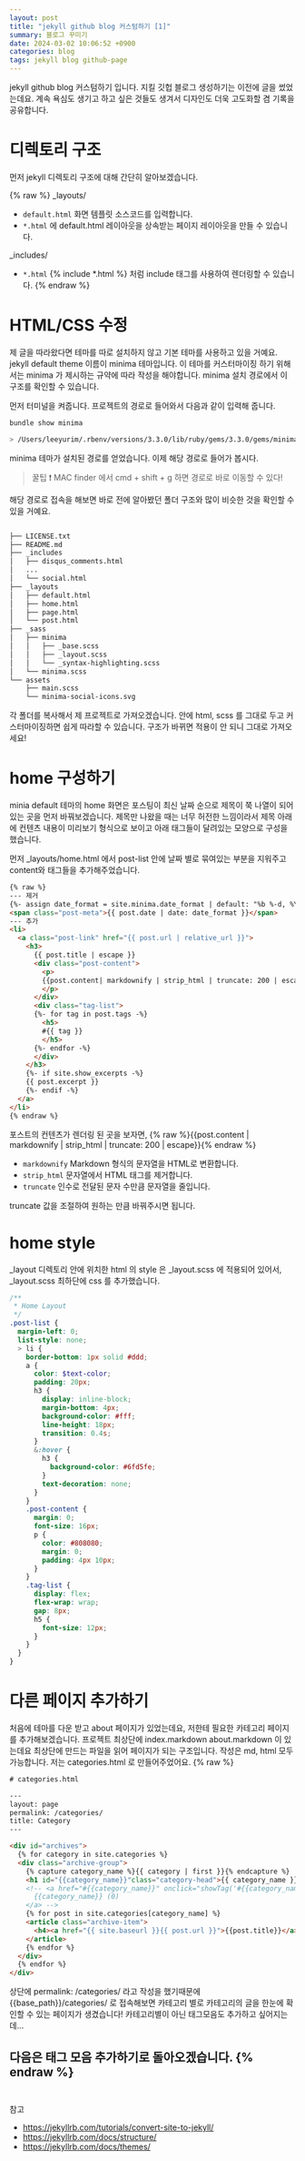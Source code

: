 ```yaml
---
layout: post
title: "jekyll github blog 커스텀하기 [1]"
summary: 블로그 꾸미기
date: 2024-03-02 10:06:52 +0900
categories: blog
tags: jekyll blog github-page
---
```


jekyll github blog 커스텀하기 입니다. 지킬 깃헙 블로그 생성하기는 이전에 글을 썼었는데요. 계속 욕심도 생기고 하고 싶은 것들도 생겨서 디자인도 더욱 고도화할 겸 기록을 공유합니다.

# 디렉토리 구조

먼저 jekyll 디렉토리 구조에 대해 간단히 알아보겠습니다.
<!-- > <a href="{{base_path}}/etc/jekyll-know/">jekyll 자세히 알아보기</a> -->
{% raw %}
_layouts/

- <code>default.html</code> 화면 템플릿 소스코드를 입력합니다. 
- <code>*.html</code> 에 default.html 레이아웃을 상속받는 페이지 레이아웃을 만들 수 있습니다.

_includes/
- <code>*.html</code> {% include *.html %} 처럼 include 태그를 사용하여 렌더링할 수 있습니다.
{% endraw %}

# HTML/CSS 수정
제 글을 따라왔다면 테마를 따로 설치하지 않고 기본 테마를 사용하고 있을 거예요. jekyll default theme 이름이 minima 테마입니다. 이 테마를 커스터마이징 하기 위해서는 minima 가 제시하는 규약에 따라 작성을 해야합니다.
minima 설치 경로에서 이 구조를 확인할 수 있습니다.

먼저 터미널을 켜줍니다. 프로젝트의 경로로 들어와서 다음과 같이 입력해 줍니다.
```bash
bundle show minima

> /Users/leeyurim/.rbenv/versions/3.3.0/lib/ruby/gems/3.3.0/gems/minima-2.5.1
```
minima 테마가 설치된 경로를 얻었습니다. 이제 해당 경로로 들어가 봅시다.
> 꿀팁 ❗️ MAC finder 에서 cmd + shift + g 하면 경로로 바로 이동할 수 있다!

해당 경로로 접속을 해보면 바로 전에 알아봤던 폴더 구조와 많이 비슷한 것을 확인할 수 있을 거예요.

```bash

├── LICENSE.txt
├── README.md
├── _includes
│   ├── disqus_comments.html
│   ...
│   └── social.html
├── _layouts
│   ├── default.html
│   ├── home.html
│   ├── page.html
│   └── post.html
├── _sass
│   ├── minima
│   │   ├── _base.scss
│   │   ├── _layout.scss
│   │   └── _syntax-highlighting.scss
│   └── minima.scss
└── assets
    ├── main.scss
    └── minima-social-icons.svg

```
각 폴더를 복사해서 제 프로젝트로 가져오겠습니다. 안에 html, scss 를 그대로 두고 커스터마이징하면 쉽게 따라할 수 있습니다. <span class="h-yellow">구조가 바뀌면 적용이 안 되니 그대로 가져오세요!</span>

# home 구성하기

minia default 테마의 home 화면은 포스팅이 최신 날짜 순으로 제목이 쭉 나열이 되어있는 곳을 먼저 바꿔보겠습니다.
제목만 나왔을 때는 너무 허전한 느낌이라서 제목 아래에 컨텐츠 내용이 미리보기 형식으로 보이고 아래 태그들이 달려있는 모양으로 구성을 했습니다.

먼저 _layouts/home.html 에서 post-list 안에 날짜 별로 묶여있는 부분을 지워주고 content와 태그들을 추가해주었습니다.
```html
{% raw %}
--- 제거
{%- assign date_format = site.minima.date_format | default: "%b %-d, %Y" -%}
<span class="post-meta">{{ post.date | date: date_format }}</span>
--- 추가
<li>
  <a class="post-link" href="{{ post.url | relative_url }}">
    <h3>
      {{ post.title | escape }}
      <div class="post-content">
        <p>
        {{post.content| markdownify | strip_html | truncate: 200 | escape }}
        </p>
      </div>
      <div class="tag-list">
      {%- for tag in post.tags -%}
        <h5>
        #{{ tag }}
        </h5>
      {%- endfor -%}
      </div>
    </h3>
    {%- if site.show_excerpts -%}
    {{ post.excerpt }}
    {%- endif -%}
  </a>
</li>
{% endraw %}
```

포스트의 컨텐츠가 렌더링 된 곳을 보자면, 
{% raw %}{{post.content | markdownify | strip_html | truncate: 200 | escape}}{% endraw %}
- <code>markdownify</code> Markdown 형식의 문자열을 HTML로 변환합니다. <br>
- <code>strip_html</code> 문자열에서 HTML 태그를 제거합니다.<br>
- <code>truncate</code> 인수로 전달된 문자 수만큼 문자열을 줄입니다.

truncate 값을 조절하여 원하는 만큼 바꿔주시면 됩니다.

# home style
_layout 디렉토리 안에 위치한 html 의 style 은 _layout.scss 에 적용되어 있어서, _layout.scss 최하단에 css 를 추가했습니다.
```scss
/**
 * Home Layout
 */
.post-list {
  margin-left: 0;
  list-style: none;
  > li {
    border-bottom: 1px solid #ddd;
    a {
      color: $text-color;
      padding: 20px;
      h3 {
        display: inline-block;
        margin-bottom: 4px;
        background-color: #fff;
        line-height: 18px;
        transition: 0.4s;
      }
      &:hover {
        h3 {
          background-color: #6fd5fe;
        }
        text-decoration: none;
      }
    }
    .post-content {
      margin: 0;
      font-size: 16px;
      p {
        color: #808080;
        margin: 0;
        padding: 4px 10px;
      }
    }
    .tag-list {
      display: flex;
      flex-wrap: wrap;
      gap: 8px;
      h5 {
        font-size: 12px;
      }
    }
  }
}
```

# 다른 페이지 추가하기

처음에 테마를 다운 받고 about 페이지가 있었는데요, 저한테 필요한 카테고리 페이지를 추가해보겠습니다.
프로젝트 최상단에 index.markdown about.markdown 이 있는데요 최상단에 만드는 파일을 읽어 페이지가 되는 구조입니다.
작성은 md, html 모두 가능합니다. 저는 categories.html 로 만들어주었어요.
{% raw %}
```html
# categories.html

---
layout: page
permalink: /categories/
title: Category
---

<div id="archives">
  {% for category in site.categories %}
  <div class="archive-group">
    {% capture category_name %}{{ category | first }}{% endcapture %}
    <h1 id="{{category_name}}"class="category-head">{{ category_name }}</h1>
    <!-- <a href="#{{category_name}}" onclick="showTag('#{{category_name}}')">
      {{category_name}} (0)
    </a> -->
    {% for post in site.categories[category_name] %}
    <article class="archive-item">
      <h4><a href="{{ site.baseurl }}{{ post.url }}">{{post.title}}</a></h4>
    </article>
    {% endfor %}
  </div>
  {% endfor %}
</div>
```
상단에 <span class="h-yellow">permalink: /categories/</span> 라고 작성을 했기때문에 
{{base_path}}/categories/ 로 접속해보면 카테고리 별로 카테고리의 글을 한눈에 확인할 수 있는 페이지가 생겼습니다!
카테고리별이 아닌 태그모음도 추가하고 싶어지는데...

다음은 태그 모음 추가하기로 돌아오겠습니다.
{% endraw %}
<br>
<br>
---
참고
- <https://jekyllrb.com/tutorials/convert-site-to-jekyll/>
- <https://jekyllrb.com/docs/structure/>
- <https://jekyllrb.com/docs/themes/>